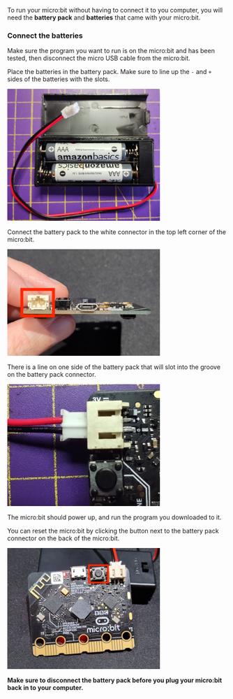 To run your micro:bit without having to connect it to you computer, you will need the **battery pack** and **batteries** that came with your micro:bit. 

### Connect the batteries

Make sure the program you want to run is on the micro:bit and has been tested, then disconnect the micro USB cable from the micro:bit.

Place the batteries in the battery pack. Make sure to line up the `-` and `+` sides of the batteries with the slots.

<img src="images/microbit-battery-insert.jpg" alt="The micro:bit battery pack containing two AAA batteries. The batteries are aligned so that the negative ends are placed against the spring contacts of the holder." width="350"/>

Connect the battery pack to the white connector in the top left corner of the micro:bit. 

<img src="images/battery-port.jpg" alt="The top of the micro:bit the battery connector on the right is highlighted. " width="350"/>

There is a line on one side of the battery pack that will slot into the groove on the battery pack connector. 

<img src="images/microbit-battery-connect.jpg" alt="The battery power lead partially connected to the micro:bit. The micro:bit has the connection ports showing, and the lead is orientated so that the central strip is uppermost. " width="350"/>

The micro:bit should power up, and run the program you downloaded to it.

You can reset the micro:bit by clicking the button next to the battery pack connector on the back of the micro:bit.

<img src="images/reset-button.jpg" alt="The back of a micro:bit with the reset button next to the USB connector highlighted." width="350"/>

**Make sure to disconnect the battery pack before you plug your micro:bit back in to your computer.**
